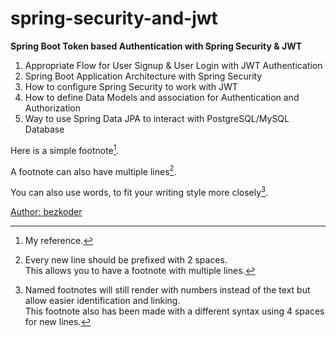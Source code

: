 # spring-security-and-jwt 

**Spring Boot Token based Authentication with Spring Security & JWT**

1. Appropriate Flow for User Signup & User Login with JWT Authentication
2. Spring Boot Application Architecture with Spring Security
3. How to configure Spring Security to work with JWT
4. How to define Data Models and association for Authentication and Authorization
5. Way to use Spring Data JPA to interact with PostgreSQL/MySQL Database


Here is a simple footnote[^1].

A footnote can also have multiple lines[^2].  

You can also use words, to fit your writing style more closely[^note].

[^1]: My reference.
[^2]: Every new line should be prefixed with 2 spaces.  
  This allows you to have a footnote with multiple lines.
[^note]:
    Named footnotes will still render with numbers instead of the text but allow easier identification and linking.  
    This footnote also has been made with a different syntax using 4 spaces for new lines.


[Author: bezkoder
](https://www.bezkoder.com/author/bezkoder/ "")
